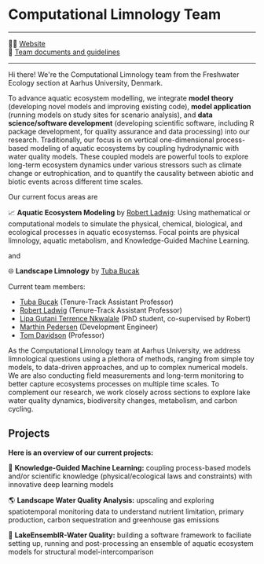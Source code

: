 # Computational Limnology Team



-----

👩‍💻 [Website](https://ecos.au.dk/en/researchconsultancy/research-areas/freshwater-ecology)  
:paperclip: [Team documents and guidelines](https://github.com/computational-limnology/.github/wiki)


-----

Hi there! We're the Computational Limnology team from the Freshwater Ecology section at Aarhus University, Denmark.

To advance aquatic ecosystem modelling, we integrate **model theory** (developing novel models and improving existing code), **model application** (running models on study sites for scenario analysis), and **data science/software development** (developing scientific software, including R package development, for quality assurance and data processing) into our research. Traditionally, our focus is on vertical one-dimensional process-based modeling of aquatic ecosystems by coupling hydrodynamic with water quality models. These coupled models are powerful tools to explore long-term ecosystem dynamics under various stressors such as climate change or eutrophication, and to quantify the causality between abiotic and biotic events across different time scales. 

Our current focus areas are

:chart_with_upwards_trend: **Aquatic Ecosystem Modeling** by [Robert Ladwig](mailto:rladwig@ecos.au.dk): Using mathematical or computational models to simulate the physical, chemical, biological, and ecological processes in aquatic ecosystemss. Focal points are physical limnology, aquatic metabolism, and Knowledge-Guided Machine Learning.

and 

:globe_with_meridians: **Landscape Limnology** by [Tuba Bucak](mailto:tbo@ecos.au.dk)

Current team members:

- [Tuba Bucak](https://www.au.dk/en/tbo@ecos.au.dk/) (Tenure-Track Assistant Professor)
- [Robert Ladwig](https://www.au.dk/en/rladwig@ecos.au.dk/) (Tenure-Track Assistant Professor)
- [Lipa Gutani Terrence Nkwalale](https://www.ufz.de/index.php?en=37333) (PhD student, co-supervised by Robert)
- [Marthin Pedersen](https://www.au.dk/mp@ecos.au.dk/) (Development Engineer)
- [Tom Davidson](https://www.au.dk/thd@ecos.au.dk/) (Professor)

As the Computational Limnology team at Aarhus University, we address limnological questions using a plethora of methods, ranging from simple toy models, to data-driven approaches, and up to complex numerical models. We are also conducting field measurements and long-term monitoring to better capture ecosystems processes on multiple time scales. To complement our research, we work closely across sections to explore lake water quality dynamics, biodiversity changes, metabolism, and carbon cycling.

## Projects


**Here is an overview of our current projects:**

:crystal_ball: **Knowledge-Guided Machine Learning:** coupling process-based models and/or scientific knowledge (physical/ecological laws and constraints) with innovative deep learning models

:earth_americas: **Landscape Water Quality Analysis:** upscaling and exploring spatiotemporal monitoring data to understand nutrient limitation, primary production, carbon sequestration and greenhouse gas emissions 

:busts_in_silhouette: **LakeEnsemblR-Water Quality:** building a software framework to faciliate setting up, running and post-processing an ensemble of aquatic ecosystem models for structural model-intercomparison

